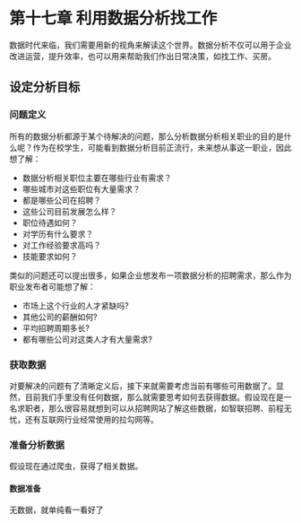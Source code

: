 # 第十七章 利用数据分析找工作

数据时代来临，我们需要用新的视角来解读这个世界。数据分析不仅可以用于企业改进运营，提升效率，也可以用来帮助我们作出日常决策，如找工作、买房。

## 设定分析目标

### 问题定义

所有的数据分析都源于某个待解决的问题，那么分析数据分析相关职业的目的是什么呢？作为在校学生，可能看到数据分析目前正流行，未来想从事这一职业，因此想了解：

+ 数据分析相关职位主要在哪些行业有需求？
+ 哪些城市对这些职位有大量需求？
+ 都是哪些公司在招聘？
+ 这些公司目前发展怎么样？
+ 职位待遇如何？
+ 对学历有什么要求？
+ 对工作经验要求高吗？
+ 技能要求如何？

类似的问题还可以提出很多，如果企业想发布一项数据分析的招聘需求，那么作为职业发布者可能想了解：

+ 市场上这个行业的人才紧缺吗?
+ 其他公司的薪酬如何?
+ 平均招聘周期多长?
+ 都有哪些公司对这类人才有大量需求?

### 获取数据

对要解决的问题有了清晰定义后，接下来就需要考虑当前有哪些可用数据了。显然，目前我们手里没有任何数据，那么就需要思考如何去获得数据。假设现在是一名求职者，那么很容易就想到可以从招聘网站了解这些数据，如智联招聘、前程无忧，还有互联网行业经常使用的拉勾网等。



### 准备分析数据

假设现在通过爬虫，获得了相关数据。

#### 数据准备

无数据，就单纯看一看好了